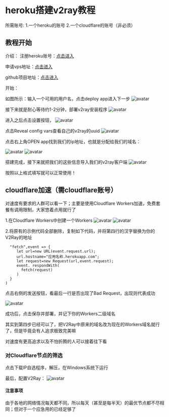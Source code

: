 # heroku搭建v2ray教程
所需账号:
1.一个heroku的账号
2.一个cloudflare的账号（非必须）
## 教程开始
介绍：
注册heroku账号：[点击进入](https://signup.heroku.com/)

申请vps地址：[点击进入](https://dashboard.heroku.com/new?template=https%3A%2F%2Fgithub.com%2Fbclswl0827%2Fv2ray-heroku)

github项目地址：[点击进入](https://github.com/xueliqq/v2ray-heroku/blob/master/README.md)

开始：

如图所示：输入一个可用的用户名，点击deploy app进入下一步
![avatar](https://wxf2088.xyz/wp-content/uploads/2020/09/QQ%E6%88%AA%E5%9B%BE20200909180314.png)

接下来就是耐心等待约1-2分钟，部署v2ray安装程序
![avatar](https://wxf2088.xyz/wp-content/uploads/2020/09/QQ%E6%88%AA%E5%9B%BE20200909180618.png)

进入之后点击设置按钮，
![avatar](https://wxf2088.xyz/wp-content/uploads/2020/09/QQ%E6%88%AA%E5%9B%BE20200909180716.png)

点击Reveal config vars查看自己的v2ray的uuid
![avatar](https://wxf2088.xyz/wp-content/uploads/2020/09/QQ%E6%88%AA%E5%9B%BE20200909180752.png)

点击右上角OPEN app找到我们的ip地址，也就是分配给我们的域名：

![avatar](https://wxf2088.xyz/wp-content/uploads/2020/09/QQ%E6%88%AA%E5%9B%BE20200909181032.png)
![avatar](https://wxf2088.xyz/wp-content/uploads/2020/09/QQ%E6%88%AA%E5%9B%BE20200909181222.png)

搭建完成，接下来就把我们的这些信息导入我们的v2ray客户端
![avatar](https://wxf2088.xyz/wp-content/uploads/2020/09/QQ%E6%88%AA%E5%9B%BE20200909181440.png)

按照以上格式填写就可以正常使用！

## cloudflare加速（需cloudflare账号）
对速度有要求的人群可以看一下；主要是使用Cloudflare Workers加速，免费套餐有调用限制，大家悠着点用就行了

1.在Cloudflare Workers中创建一个Workers
![avatar](https://i.loli.net/2020/07/26/a3hNf65UD2rsGYT.png)
![avatar](https://i.loli.net/2020/07/26/ZsGLCQNhjYlzgap.png)

2.将原有的示例代码全部删除，复制如下代码，并将第四行的汉字替换为你的V2Ray的地址

```addEventListener(
  "fetch",event => {
     let url=new URL(event.request.url);
     url.hostname="应用名称.herokuapp.com";
     let request=new Request(url,event.request);
     event. respondWith(
       fetch(request)
     )
  }
)
```

点击右侧的发送按钮，看最后一行是否出现了Bad Request，出现则代表成功

![avatar](https://i.loli.net/2020/07/26/Qsd43hIbvXUFYLi.png)


成功后，点击保存并部署，并记下你的Workers二级域名

其实到第四步已经可以了，把V2Ray中原来的域名改为现在的Workers域名就行了，但是毕竟会有人追求极致完美嘛

对速度有更高追求以及不怕折腾的人可以接着往下看
### 对Cloudflare节点的筛选

点击下载IP自选程序，解压，在Windows系统下运行

最后，配置V2Ray：
![avatar](https://i.loli.net/2020/07/26/cbnmyoiXAwDMVrE.png)


#### 注意事项
由于各地的网络情况每天都不同，所以每天（甚至是每半天）的最优节点都不尽相同；但对于一个应急用的已经足够了
